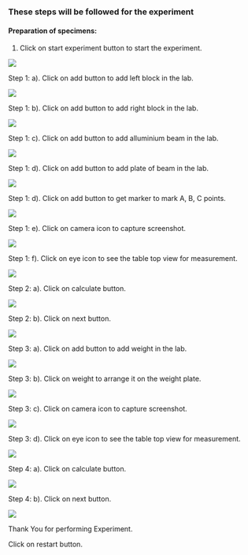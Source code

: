 ### These steps will be followed for the experiment

<!-- **PRE EXPERIMENT QUIZ QUESTIONS**

1) What is photogrammetry technique?
2) What is principle of photogrammetry technique?
3) How is this principle used in satellite imagery?
4) What is the distance between two reference points in this experiment?
5) What do you mean by pixel? -->

#### Preparation of specimens:

1. Click on start experiment button to start the experiment.

<img src="images/pr1.png"/>

Step 1: a). Click on add button to add left block in the lab.

<img src="images/pr2.png"/>

Step 1: b). Click on add button to add right block in the lab.

<img src="images/pr3.png"/>

Step 1: c). Click on add button to add alluminium beam in the lab.

<img src="images/pr4.png"/>

Step 1: d). Click on add button to add plate of beam in the lab.

<img src="images/pr5.png"/>

Step 1: d). Click on add button to get marker to mark A, B, C points.

<img src="images/pr6.png"/>

Step 1: e). Click on camera icon to capture screenshot.

<img src="images/pr7.png"/>

Step 1: f). Click on eye icon to see the table top view for measurement.

<img src="images/pr8.png"/>

Step 2: a). Click on calculate button.

<img src="images/pr9.png"/>

Step 2: b). Click on next button.

<img src="images/pr10.png"/>

Step 3: a). Click on add button to add weight in the lab.

<img src="images/pr11.png"/>

Step 3: b). Click on weight to arrange it on the weight plate.

<img src="images/pr12.png"/>

Step 3: c). Click on camera icon to capture screenshot.

<img src="images/pr13.png"/>

Step 3: d). Click on eye icon to see the table top view for measurement.

<img src="images/pr14.png"/>

Step 4: a). Click on calculate button.

<img src="images/pr15.png"/>

Step 4: b). Click on next button.

<img src="images/pr16.png"/>

Thank You for performing Experiment.

Click on restart button.



<!-- **POST EXPERIMENT QUIZ QUESTIONS**

1) Plot a graph between 'load' versus 'displacement'.
2) Compare the 'load' versus 'displacement' plot obtained experimentally
and theoretically and compute the error.
3) Compute the resolution.  -->
